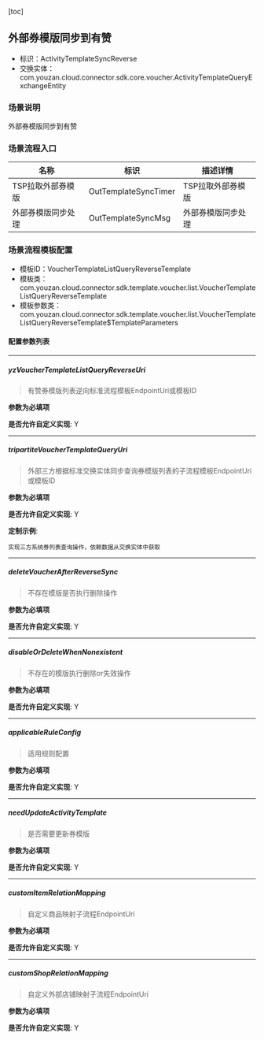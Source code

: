 [toc]

## 外部券模版同步到有赞
- 标识：ActivityTemplateSyncReverse
- 交换实体：com.youzan.cloud.connector.sdk.core.voucher.ActivityTemplateQueryExchangeEntity
### 场景说明
外部券模版同步到有赞
### 场景流程入口

名称 | 标识 | 描述详情
---|---|---
TSP拉取外部券模版 | OutTemplateSyncTimer | TSP拉取外部券模版
外部券模版同步处理 | OutTemplateSyncMsg | 外部券模版同步处理

### 场景流程模板配置
- 模板ID：VoucherTemplateListQueryReverseTemplate
- 模板类：com.youzan.cloud.connector.sdk.template.voucher.list.VoucherTemplateListQueryReverseTemplate
- 模板参数类：com.youzan.cloud.connector.sdk.template.voucher.list.VoucherTemplateListQueryReverseTemplate$TemplateParameters

#### 配置参数列表

---
##### yzVoucherTemplateListQueryReverseUri
> 有赞券模版列表逆向标准流程模板EndpointUri或模板ID

**参数为必填项**


**是否允许自定义实现**: Y

---
##### tripartiteVoucherTemplateQueryUri
> 外部三方根据标准交换实体同步查询券模版列表的子流程模板EndpointUri或模板ID

**参数为必填项**


**是否允许自定义实现**: Y


**定制示例**:
```
实现三方系统券列表查询操作，依赖数据从交换实体中获取
```
---
##### deleteVoucherAfterReverseSync
> 不存在模版是否执行删除操作

**参数为必填项**


**是否允许自定义实现**: Y

---
##### disableOrDeleteWhenNonexistent
> 不存在的模版执行删除or失效操作

**参数为必填项**


**是否允许自定义实现**: Y

---
##### applicableRuleConfig
> 适用规则配置

**参数为必填项**


**是否允许自定义实现**: Y

---
##### needUpdateActivityTemplate
> 是否需要更新券模版

**参数为必填项**


**是否允许自定义实现**: Y

---
##### customItemRelationMapping
> 自定义商品映射子流程EndpointUri

**参数为必填项**


**是否允许自定义实现**: Y

---
##### customShopRelationMapping
> 自定义外部店铺映射子流程EndpointUri

**参数为必填项**


**是否允许自定义实现**: Y


